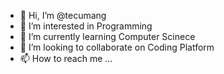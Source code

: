 - 👋 Hi, I’m @tecumang
- 👀 I’m interested in Programming
- 🌱 I’m currently learning Computer Scinece
- 💞️ I’m looking to collaborate on Coding Platform
- 📫 How to reach me ...

<!---
tecumang/tecumang is a ✨ special ✨ repository because its `README.md` (this file) appears on your GitHub profile.
You can click the Preview link to take a look at your changes.
--->
